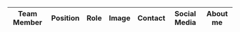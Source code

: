 
|Team Member   | Position | Role | Image | Contact | Social Media | About me|
|--------------|----------|-------|-------|--------|--------------|---------|
